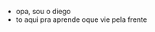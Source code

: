 - opa, sou o diego
- to aqui pra aprende oque vie pela frente

<!---
fracaro/fracaro is a ✨ special ✨ repository because its `README.md` (this file) appears on your GitHub profile.
You can click the Preview link to take a look at your changes.
--->
